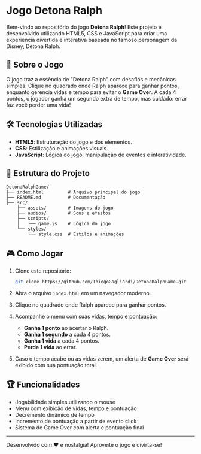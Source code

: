 # Jogo Detona Ralph

Bem-vindo ao repositório do jogo **Detona Ralph**! Este projeto é desenvolvido utilizando HTML5, CSS e JavaScript para criar uma experiência divertida e interativa baseada no famoso personagem da Disney, Detona Ralph.

## 🚀 Sobre o Jogo

O jogo traz a essência de "Detona Ralph" com desafios e mecânicas simples. Clique no quadrado onde Ralph aparece para ganhar pontos, enquanto gerencia vidas e tempo para evitar o **Game Over**. A cada 4 pontos, o jogador ganha um segundo extra de tempo, mas cuidado: errar faz você perder uma vida!

## 🛠️ Tecnologias Utilizadas

- **HTML5**: Estruturação do jogo e dos elementos.
- **CSS**: Estilização e animações visuais.
- **JavaScript**: Lógica do jogo, manipulação de eventos e interatividade.

## 📂 Estrutura do Projeto

```
DetonaRalphGame/
├── index.html         # Arquivo principal do jogo
├── README.md          # Documentação
├── src/
    ├── assets/        # Imagens do jogo
    ├── audios/        # Sons e efeitos
    ├── scripts/
    │   └── game.js    # Lógica do jogo
    └── styles/
        └── style.css  # Estilos e animações
```

## 🎮 Como Jogar

1. Clone este repositório:
   ```bash
   git clone https://github.com/ThiegoGagliardi/DetonaRalphGame.git
   ```

2. Abra o arquivo `index.html` em um navegador moderno.

3. Clique no quadrado onde Ralph aparece para ganhar pontos.

4. Acompanhe o menu com suas vidas, tempo e pontuação:
   - **Ganha 1 ponto** ao acertar o Ralph.
   - **Ganha 1 segundo** a cada 4 pontos.
   - **Ganha 1 vida** a cada 4 pontos.   
   - **Perde 1 vida** ao errar.

5. Caso o tempo acabe ou as vidas zerem, um alerta de **Game Over** será exibido com sua pontuação total.


## 🏆 Funcionalidades

- Jogabilidade simples utilizando o mouse
- Menu com exibição de vidas, tempo e pontuação
- Decremento dinâmico de tempo
- Incremento de pontuação a partir de evento click
- Sistema de Game Over com alerta e pontuação final


---

Desenvolvido com ❤️ e nostalgia! Aproveite o jogo e divirta-se!
